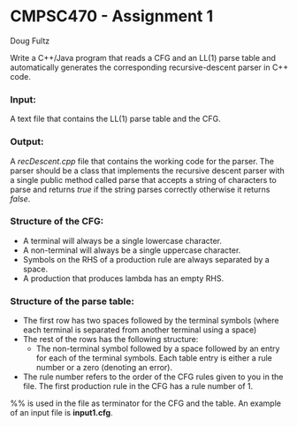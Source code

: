 # CMPSC470 - Assignment 1
Doug Fultz

Write a C++/Java program that reads a CFG and an LL(1) parse table and automatically generates the corresponding recursive-descent parser in C++ code.

### Input:

A text file that contains the LL(1) parse table and the CFG.

### Output:

A *recDescent.cpp* file that contains the working code for the parser. The parser should be a class that implements the recursive descent parser with a single public method called parse that accepts a string of characters to parse and returns *true* if the string parses correctly otherwise it returns *false*.

### Structure of the CFG:

* A terminal will always be a single lowercase character.
* A non-terminal will always be a single uppercase character.
* Symbols on the RHS of a production rule are always separated by a space.
* A production that produces lambda has an empty RHS.

### Structure of the parse table:

* The first row has two spaces followed by the terminal symbols (where each terminal is separated from another terminal using a space)
* The rest of the rows has the following structure:
  * The non-terminal symbol followed by a space followed by an entry for each of the terminal symbols. Each table entry is either a rule number or a zero (denoting an error).
* The rule number refers to the order of the CFG rules given to you in the file. The first production rule in the CFG has a rule number of 1.

%% is used in the file as terminator for the CFG and the table. An example of an input file is **input1.cfg**.

